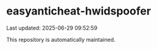 # easyanticheat-hwidspoofer

Last updated: 2025-06-29 09:52:59

This repository is automatically maintained.
